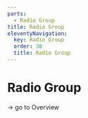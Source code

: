 ```yaml
---
parts:
  - Radio Group
title: Radio Group
eleventyNavigation:
  key: Radio Group
  order: 30
  title: Radio Group
---
```

# Radio Group

-> go to Overview
